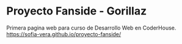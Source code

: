 # Proyecto Fanside - Gorillaz

Primera pagina web para curso de Desarrollo Web en CoderHouse.
https://sofia-vera.github.io/proyecto-fanside/

